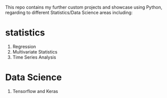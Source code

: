 This repo contains my further custom projects and showcase using Python, regarding to different Statistics/Data Science areas including:

<H1>statistics</H1>
<ol>
   <li>Regression</li>
   <li>Multivariate Statistics</li>
   <li>Time Series Analysis</li>
</ol>

<H1>Data Science</H1>
<ol>
   <li>Tensorflow and Keras</li>
</ol>

